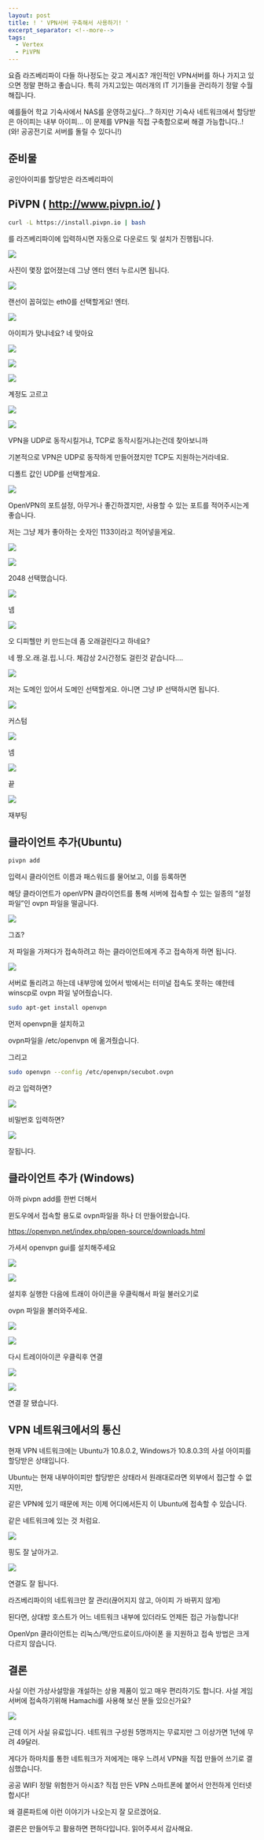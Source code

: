 ```yaml
---
layout: post
title: ! ' VPN서버 구축해서 사용하기! '
excerpt_separator: <!--more-->
tags:
  - Vertex
  - PiVPN
---
```


요즘 라즈베리파이 다들 하나정도는 갖고 계시죠? 개인적인 VPN서버를 하나 가지고 있으면 정말 편하고 좋습니다. 특히 가지고있는 여러개의 IT 기기들을 관리하기 정말 수월해집니다. 

예를들어 학교 기숙사에서 NAS를 운영하고싶다...? 하지만 기숙사 네트워크에서 할당받은 아이피는 내부 아이피... 이 문제를 VPN을 직접 구축함으로써 해결 가능합니다..! (와! 공공전기로 서버를 돌릴 수 있다니!)





<!--more-->

## 준비물

공인아이피를 할당받은 라즈베리파이

## PiVPN ( http://www.pivpn.io/ )

```bash
curl -L https://install.pivpn.io | bash
```

를 라즈베리파이에 입력하시면 자동으로 다운로드 및 설치가 진행됩니다.



![](https://lh3.googleusercontent.com/-DRdJuj7sRXg/W7DqdBcSRJI/AAAAAAAAC0Y/lcIArXlOlGgvrjdo6qB3DHXGNs-y7qSkACHMYCw/s0/2018-10-01_00-23-32.png)

사진이 몇장 없어졌는데 그냥 엔터 엔터 누르시면 됩니다.



![](https://lh3.googleusercontent.com/-VDtetK1Bm0A/W7DqmVbpF9I/AAAAAAAAC0c/7tg28HWSJj4HiUcEWmTAyGTCjND0e9jewCHMYCw/s0/2018-10-01_00-24-09.png)

랜선이 꼽혀있는 eth0를 선택할게요! 엔터.



![](https://lh3.googleusercontent.com/-irZWq1gsjeM/W7Dq2BTo66I/AAAAAAAAC0k/winaV7rw-SIcXXiCbxWZ1gaFVNRzXH8ZgCHMYCw/s0/ubuntu_2018-10-01_00-24-51.png)

아이피가 맞냐네요? 네 맞아요



![](https://lh3.googleusercontent.com/-bJz0_6ZiKyo/W7Dq81bqQTI/AAAAAAAAC0s/NZxBUOop5iQy2dC4YoeTFRf3YNjRRlARwCHMYCw/s0/2018-10-01_00-25-39.png)



![](https://lh3.googleusercontent.com/-OZiYUhRx2eI/W7DrEprHulI/AAAAAAAAC0w/epaRkaD8KlgzKHoxWkrVIeQQHN3ChKq5ACHMYCw/s0/ubuntu_2018-10-01_00-26-10.png)

![](https://lh3.googleusercontent.com/-EqPITDQzbCU/W7DrHnh1_LI/AAAAAAAAC04/0flih4z_XxUmuQngB6OgMI2lzHLdOtIxgCHMYCw/s0/ubuntu_2018-10-01_00-26-22.png)

계정도 고르고

![](https://lh3.googleusercontent.com/-LCzHUevlaMo/W7DrVti3E-I/AAAAAAAAC1E/gtzInJXPsNMi6p5C1sLNJrOhFozXofGewCHMYCw/s0/ubuntu_2018-10-01_00-27-19.png)

![](https://lh3.googleusercontent.com/-NxrpCoV3lwg/W7Drbb7bYrI/AAAAAAAAC1M/mx_dAGbwyM8AkxetiPYan159xD0L11TAQCHMYCw/s0/ubuntu_2018-10-01_00-27-41.png)

VPN을 UDP로 동작시킬거냐, TCP로 동작시킬거냐는건데 찾아보니까

기본적으로 VPN은 UDP로 동작하게 만들어졌지만 TCP도 지원하는거라네요.

디폴트 값인 UDP를 선택할게요.



![](https://lh3.googleusercontent.com/-smC__yyamp0/W7DrzHHLeOI/AAAAAAAAC1c/-c9HqucvK5ofC0BFyKIjztcv0yknCAoiwCHMYCw/s0/ubuntu_2018-10-01_00-29-16.png)

OpenVPN의 포트설정, 아무거나 좋긴하겠지만, 사용할 수 있는 포트를 적어주시는게 좋습니다.

저는 그냥 제가 좋아하는 숫자인 1133이라고 적어넣을게요.



![](https://lh3.googleusercontent.com/-fIM3o7uCr3M/W7DsMhAWUfI/AAAAAAAAC1o/ABikXeHpomE5oTOv39NlAyb8Y2_cPzqVwCHMYCw/s0/ubuntu_2018-10-01_00-30-58.png)

![](https://lh3.googleusercontent.com/-akuMracFSao/W7DsQEbYHoI/AAAAAAAAC1s/jONfHqStiKYBDahoO8_NixAzcM0QcbSyACHMYCw/s0/ubuntu_2018-10-01_00-31-12.png)

2048 선택했습니다.



![](https://lh3.googleusercontent.com/-3eXACEGa4N8/W7Dsk7U3AqI/AAAAAAAAC18/_iz-JgL_ZCUMm7YXcvDKGzwaIeDm18SJgCHMYCw/s0/ubuntu_2018-10-01_00-32-35.png)

넴



![](https://lh3.googleusercontent.com/-lwrk1mDGnL8/W7Dsqi6z8-I/AAAAAAAAC2A/cxqUmgHyA-k21idZdYikCvn8MD58lrVwQCHMYCw/s0/ubuntu_2018-10-01_00-32-58.png)

오 디피헬만 키 만드는데 좀 오래걸린다고 하네요?

네 짱.오.래.걸.립.니.다. 체감상 2시간정도 걸린것 같습니다....



![](https://lh3.googleusercontent.com/-w9yixTLK01c/W7Du6sut2mI/AAAAAAAAC2U/wMhWZClfAqgv8_lq6dF7tFKbKNoQWifVACHMYCw/s0/2018-10-01_00-42-35.png)

저는 도메인 있어서 도메인 선택할게요. 아니면 그냥 IP 선택하시면 됩니다.



![](https://lh3.googleusercontent.com/-jqp3zcEJdjg/W7DvPFGUhLI/AAAAAAAAC2k/iqI99cvuuashRTQ9xHhIyuFM4sx0aui5QCHMYCw/s0/ubuntu_2018-10-01_00-43-56.png)

커스텀



![](https://lh3.googleusercontent.com/-7YCE0pVt2Lw/W7DvZg-g2-I/AAAAAAAAC2o/LyzZs17ogmgnfcZ6cGOOgpVrq5scmvJmQCHMYCw/s0/ubuntu_2018-10-01_00-44-38.png)

넴



![](https://lh3.googleusercontent.com/-prNHjCeIoLA/W7Dvf-CG1hI/AAAAAAAAC20/3qkzr1LOTVQKMpA_P5AUqCWZPUdMzbSVACHMYCw/s0/ubuntu_2018-10-01_00-45-03.png)

끝



![](https://lh3.googleusercontent.com/-iWn_fj7gp6A/W7DvuMbpPSI/AAAAAAAAC28/xKSSSYZ6SxgEnldMV7v_nEJsP8ZamDJMwCHMYCw/s0/ubuntu_2018-10-01_00-46-00.png)

재부팅





## 클라이언트 추가(Ubuntu)

```bash
pivpn add
```

입력시 클라이언트 이름과 패스워드를 물어보고, 이를 등록하면

해당 클라이언트가 openVPN 클라이언트를 통해 서버에 접속할 수 있는 일종의 “설정파일”인 ovpn 파일을 떨굽니다.

![](https://lh3.googleusercontent.com/-cYIMqC0Q1b8/W7DzAv_jghI/AAAAAAAAC3U/FOHURiDWDCMjf3eU-i3hPv7tw5GkYwUPACHMYCw/s0/ubuntu_2018-10-01_01-00-02.png)

그죠?



저 파일을 가져다가 접속하려고 하는 클라이언트에게 주고 접속하게 하면 됩니다.

![](https://lh3.googleusercontent.com/-toWbc1FSMA4/W7D0f7i9tMI/AAAAAAAAC3k/9b09vLZsn4k4hsPQMI97eFGjuB6lkvfWwCHMYCw/s0/ubuntu_2018-10-01_01-06-23.png)

서버로 돌리려고 하는데 내부망에 있어서 밖에서는 터미널 접속도 못하는 얘한테 winscp로 ovpn 파일 넣어줬습니다.

```bash
sudo apt-get install openvpn
```

먼저 openvpn을 설치하고

ovpn파일을 /etc/openvpn 에 옮겨줬습니다.

그리고

```bash
sudo openvpn --config /etc/openvpn/secubot.ovpn
```

라고 입력하면?



![](https://lh3.googleusercontent.com/-hcavZf1_btA/W7D1iyumYjI/AAAAAAAAC30/PMjG27zf6lkpNkbUf83RT6NlBwGr96A4gCHMYCw/s0/ubuntu_2018-10-01_01-10-50.png)

비밀번호 입력하면?



![](https://lh3.googleusercontent.com/-0Xf4-55yTYc/W7D2-Ml1ttI/AAAAAAAAC4M/d2KuFEVfAF0Og1Dk1NE3zoNF1_7HHu-ogCHMYCw/s0/2018-10-01_01-16-56.png)

잘됩니다.



## 클라이언트 추가 (Windows)

아까 pivpn add를 한번 더해서 

윈도우에서 접속할 용도로 ovpn파일을 하나 더 만들어왔습니다.



https://openvpn.net/index.php/open-source/downloads.html

가셔서 openvpn gui를 설치해주세요

![](https://lh3.googleusercontent.com/-3yFTy0uAiCo/W7D3ckeF7iI/AAAAAAAAC4Y/titoHzvOtf8YK7sCFf6g1gMF_3XOHNKqQCHMYCw/s0/2018-10-01_01-18-58.png)





![](https://lh3.googleusercontent.com/-uxQbw35Evak/W7D35hcdeqI/AAAAAAAAC4k/K7xQ-mwF-Xo7lWGdez9uh3NNAQUwBeGHgCHMYCw/s0/2018-10-01_01-20-54.png)

설치후 실행한 다음에 트래이 아이콘을 우클릭해서 파일 불러오기로

ovpn 파일을 불러와주세요.

![](https://lh3.googleusercontent.com/-DkiFr22PMa8/W7D4PTGkM-I/AAAAAAAAC4s/tj8zqckqKWsX4l-Islno3QLQH48B7ZJhwCHMYCw/s0/2018-10-01_01-22-22.png)





![](https://lh3.googleusercontent.com/-sZAp1G5aotY/W7D4ZEAg5LI/AAAAAAAAC4w/IfZSfuExiJoZehdqKCuiypjf5lrJOrvNgCHMYCw/s0/2018-10-01_01-23-00.png)

다시 트레이아이콘 우클릭후 연결



![](https://lh3.googleusercontent.com/-MpRbqw_MnRM/W7D4rTr30RI/AAAAAAAAC48/nZrhtbiFAqgL7svo57tDvmD0mJI-qj_1ACHMYCw/s0/2018-10-01_01-24-12.png)



![](https://lh3.googleusercontent.com/-qdFuM7bhmZk/W7D41Eg-NlI/AAAAAAAAC5E/SxD886QB9HEbHCjgjPe3yEBwd95-z0nBACHMYCw/s0/2018-10-01_01-24-52.png)

연결 잘 됐습니다.



## VPN 네트워크에서의 통신

현재 VPN 네트워크에는 Ubuntu가 10.8.0.2, Windows가 10.8.0.3의 사설 아이피를 할당받은 상태입니다.

Ubuntu는 현재 내부아이피만 할당받은 상태라서 원래대로라면 외부에서 접근할 수 없지만,

같은 VPN에 있기 때문에 저는 이제 어디에서든지 이 Ubuntu에 접속할 수 있습니다.

같은 네트워크에 있는 것 처럼요.



![](https://lh3.googleusercontent.com/-qTbca3GtMD0/W7D8kkuUGQI/AAAAAAAAC5U/ENmeNeDlbvIgXrSRbNIeOwrhwSlty9FwACHMYCw/s0/2018-10-01_01-40-49.png)

핑도 잘 날아가고.



![](https://lh3.googleusercontent.com/-Y6ApXxJ4X68/W7D8vD7LPqI/AAAAAAAAC5Y/nkidgImms_E-5-xu02rVPiAL39fsikEuwCHMYCw/s0/2018-10-01_01-41-32.png)

연결도 잘 됩니다.

 

라즈베리파이의 네트워크만 잘 관리(끊어지지 않고, 아이피 가 바뀌지 않게)

된다면, 상대방 호스트가 어느 네트워크 내부에 있더라도 언제든 접근 가능합니다!



OpenVpn 클라이언트는 리눅스/맥/안드로이드/아이폰 을 지원하고 접속 방법은 크게 다르지 않습니다.



## 결론

사실 이런 가상사설망을 개설하는 상용 제품이 있고 매우 편리하기도 합니다. 사설 게임서버에 접속하기위해 Hamachi를 사용해 보신 분들 있으신가요?

![](https://lh3.googleusercontent.com/-GyFzXCzl5Co/W7D_j6XbauI/AAAAAAAAC5o/a-19JSaICzcU29615-1ZhtWm8yu2TdfpACHMYCw/s0/2018-10-01_01-53-34.png)



근데 이거 사실 유료입니다. 네트워크 구성원 5명까지는 무료지만 그 이상가면 1년에 무려 49달러.

게다가 하마치를 통한 네트워크가 저에게는 매우 느려서 VPN을 직접 만들어 쓰기로 결심했습니다.



공공 WIFI 정말 위험한거 아시죠? 직접 만든 VPN 스마트폰에 붙어서 안전하게 인터넷 합시다!

왜 결론파트에 이런 이야기가 나오는지 잘 모르겠어요.

결론은 만들어두고 활용하면 편하다입니다. 읽어주셔서 감사해요.